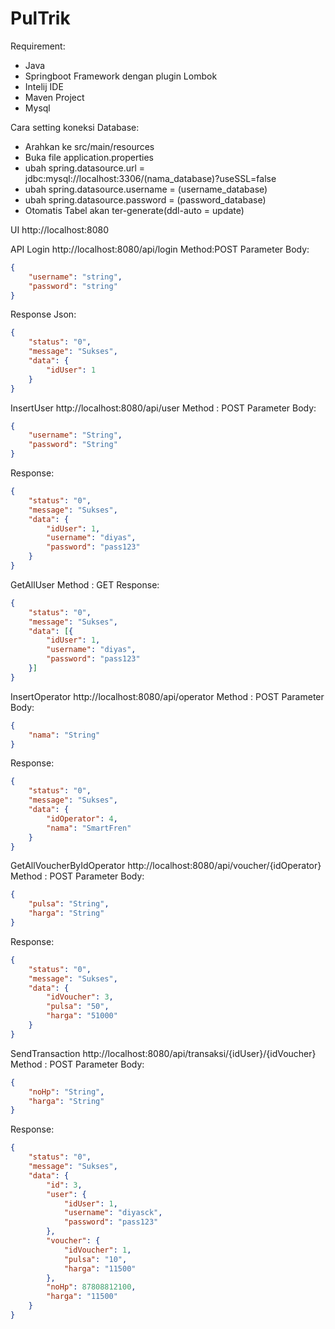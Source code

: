 # PulTrik

Requirement:
- Java
- Springboot Framework dengan plugin Lombok
- Intelij IDE
- Maven Project
- Mysql

Cara setting koneksi Database:
- Arahkan ke src/main/resources
- Buka file application.properties
- ubah spring.datasource.url = jdbc:mysql://localhost:3306/(nama_database)?useSSL=false
- ubah spring.datasource.username = (username_database)
- ubah spring.datasource.password = (password_database)
- Otomatis Tabel akan ter-generate(ddl-auto = update)

UI
http://localhost:8080

API
Login
http://localhost:8080/api/login
Method:POST
Parameter Body:
```json
{
	"username": "string",
	"password": "string"
}
```
Response Json:
```json
{
	"status": "0",
	"message": "Sukses",
	"data": {
		"idUser": 1
	}
}
```

InsertUser
http://localhost:8080/api/user
Method : POST
Parameter Body:
```json
{
	"username": "String",
	"password": "String"
}
```
Response:
```json
{
	"status": "0",
	"message": "Sukses",
	"data": {
		"idUser": 1,
		"username": "diyas",
		"password": "pass123"
	}
}
```

GetAllUser
Method : GET
Response:
```json
{
	"status": "0",
	"message": "Sukses",
	"data": [{
		"idUser": 1,
		"username": "diyas",
		"password": "pass123"
	}]
}
```

InsertOperator
http://localhost:8080/api/operator
Method : POST
Parameter Body:
```json
{
	"nama": "String"
}
```
Response:
```json
{
	"status": "0",
	"message": "Sukses",
	"data": {
		"idOperator": 4,
		"nama": "SmartFren"
	}
}
```

GetAllVoucherByIdOperator
http://localhost:8080/api/voucher/{idOperator}
Method : POST
Parameter Body:
```json
{
	"pulsa": "String",
	"harga": "String"
}
```
Response:
```json
{
	"status": "0",
	"message": "Sukses",
	"data": {
		"idVoucher": 3,
		"pulsa": "50",
		"harga": "51000"
	}
}
```

SendTransaction
http://localhost:8080/api/transaksi/{idUser}/{idVoucher}
Method : POST
Parameter Body:
```json
{
	"noHp": "String",
	"harga": "String"
}
```
Response:
```json
{
	"status": "0",
	"message": "Sukses",
	"data": {
		"id": 3,
		"user": {
			"idUser": 1,
			"username": "diyasck",
			"password": "pass123"
		},
		"voucher": {
			"idVoucher": 1,
			"pulsa": "10",
			"harga": "11500"
		},
		"noHp": 87808812100,
		"harga": "11500"
	}
}
```
